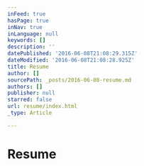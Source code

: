 ```yaml
---
inFeed: true
hasPage: true
inNav: true
inLanguage: null
keywords: []
description: ''
datePublished: '2016-06-08T21:08:29.315Z'
dateModified: '2016-06-08T21:08:28.925Z'
title: Resume
author: []
sourcePath: _posts/2016-06-08-resume.md
authors: []
publisher: null
starred: false
url: resume/index.html
_type: Article

---
```

# Resume